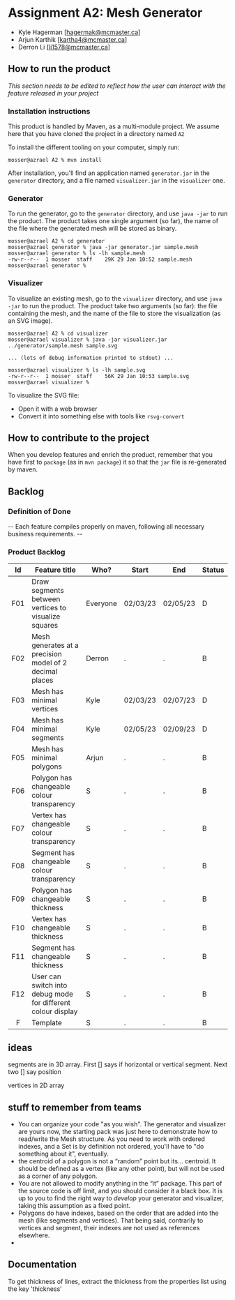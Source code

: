 # Assignment A2: Mesh Generator

  - Kyle Hagerman [hagermak@mcmaster.ca]
  - Arjun Karthik [kartha4@mcmaster.ca]
  - Derron Li [li1578@mcmaster.ca]

## How to run the product

_This section needs to be edited to reflect how the user can interact with the feature released in your project_

### Installation instructions

This product is handled by Maven, as a multi-module project. We assume here that you have cloned the project in a directory named `A2`

To install the different tooling on your computer, simply run:

```
mosser@azrael A2 % mvn install
```

After installation, you'll find an application named `generator.jar` in the `generator` directory, and a file named `visualizer.jar` in the `visualizer` one. 

### Generator

To run the generator, go to the `generator` directory, and use `java -jar` to run the product. The product takes one single argument (so far), the name of the file where the generated mesh will be stored as binary.

```
mosser@azrael A2 % cd generator 
mosser@azrael generator % java -jar generator.jar sample.mesh
mosser@azrael generator % ls -lh sample.mesh
-rw-r--r--  1 mosser  staff    29K 29 Jan 10:52 sample.mesh
mosser@azrael generator % 
```

### Visualizer

To visualize an existing mesh, go to the `visualizer` directory, and use `java -jar` to run the product. The product take two arguments (so far): the file containing the mesh, and the name of the file to store the visualization (as an SVG image).

```
mosser@azrael A2 % cd visualizer 
mosser@azrael visualizer % java -jar visualizer.jar ../generator/sample.mesh sample.svg

... (lots of debug information printed to stdout) ...

mosser@azrael visualizer % ls -lh sample.svg
-rw-r--r--  1 mosser  staff    56K 29 Jan 10:53 sample.svg
mosser@azrael visualizer %
```
To visualize the SVG file:

  - Open it with a web browser
  - Convert it into something else with tools like `rsvg-convert`

## How to contribute to the project

When you develop features and enrich the product, remember that you have first to `package` (as in `mvn package`) it so that the `jar` file is re-generated by maven.

## Backlog

### Definition of Done

-- Each feature compiles properly on maven, following all necessary business requirements.  --

### Product Backlog

| Id | Feature title | Who? | Start | End | Status |
|:--:|---------------|------|-------|-----|--------|
|  F01  |  Draw segments between vertices to visualize squares  |  Everyone  |  02/03/23  |  02/05/23  |  D  |
|  F02  |  Mesh generates at a precision model of 2 decimal places  |  Derron  |  .  |  .  |  B  |
|  F03  |  Mesh has minimal vertices  |  Kyle  |  02/03/23  |  02/07/23  |  D  |
|  F04  |  Mesh has minimal segments  |  Kyle  |  02/05/23  |  02/09/23  |  D  |
|  F05  |  Mesh has minimal polygons  |  Arjun  |  .  |  .  |  B  |
|  F06  |  Polygon has changeable colour transparency  |  S  |  .  |  .  |  B  |
|  F07  |  Vertex has changeable colour transparency  |  S  |  .  |  .  |  B  |
|  F08  |  Segment has changeable colour transparency  |  S  |  .  |  .  |  B  |
|  F09  |  Polygon has changeable thickness  |  S  |  .  |  .  |  B  |
|  F10  |  Vertex has changeable thickness  |  S  |  .  |  .  |  B  |
|  F11  |  Segment has changeable thickness  |  S  |  .  |  .  |  B  |
|  F12  |  User can switch into debug mode for different colour display  |  S  |  .  |  .  |  B  |
|  F  |  Template  |  S  |  .  |  .  |  B  |


## ideas
segments are in 3D array. First [] says if horizontal or vertical segment. Next two [] say position

vertices in 2D array



## stuff to remember from teams

- You can organize your code "as you wish". The generator and visualizer are yours now, the starting pack was just here to demonstrate how to read/write the Mesh structure.
  As you need to work with ordered indexes, and a Set is by definition not ordered, you'll have to "do something about it", eventually.
- the centroid of a polygon is not a “random” point but its… centroid. It should be defined as a vertex (like any other point), but will not be used as a corner of any polygon.
- You are not allowed to modify anything in the “it” package. This part of the source code is off limit, and you should consider it a black box. It is up to you to find the right way to _develop_ your generator and visualizer, taking this assumption as a fixed point.
- Polygons do have indexes, based on the order that are added into the mesh (like segments and vertices). That being said, contrarily to vertices and segment, their indexes are not used as references elsewhere.
- 


## Documentation
To get thickness of lines, extract the thickness from the properties list using the key 'thickness'

